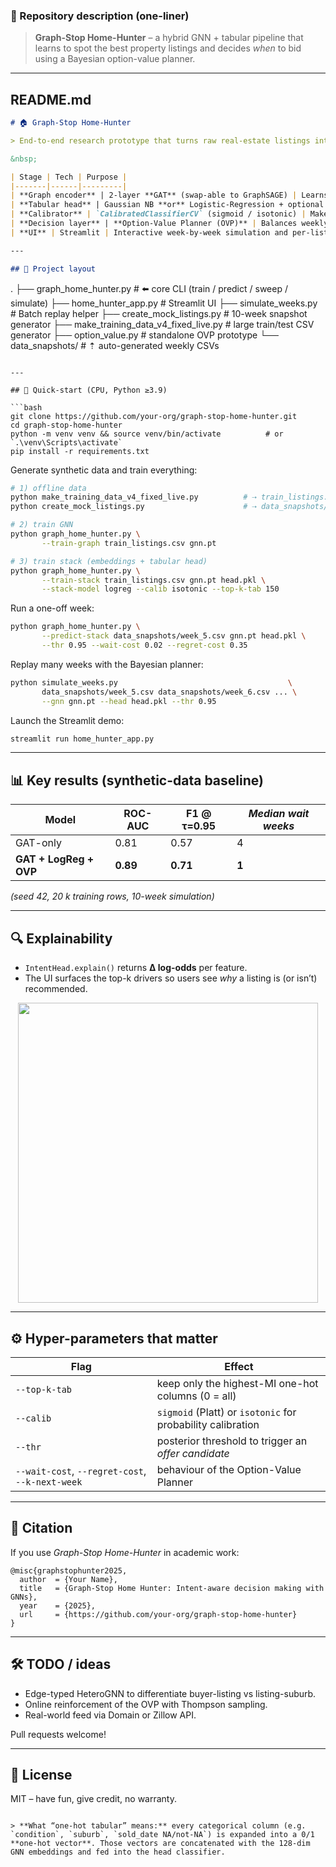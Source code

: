 ### 📄 Repository description (one-liner)

> **Graph-Stop Home-Hunter** – a hybrid GNN + tabular pipeline that learns to spot the best property listings and decides *when* to bid using a Bayesian option-value planner.

---

## README.md

```markdown
# 🏠 Graph-Stop Home-Hunter

> End-to-end research prototype that turns raw real-estate listings into **actionable “bid / wait” advice** with a hybrid Graph-Neural-Network, interpretable tabular head, and a Bayesian Option-Value Planner.

&nbsp;

| Stage | Tech | Purpose |
|-------|------|---------|
| **Graph encoder** | 2-layer **GAT** (swap-able to GraphSAGE) | Learns structural context in a `buyer → listing → suburb` graph. |
| **Tabular head** | Gaussian NB **or** Logistic-Regression + optional MI top-k | Blends node embeddings with one-hot features; delivers calibrated posteriors. |
| **Calibrator** | `CalibratedClassifierCV` (sigmoid / isotonic) | Makes `P(offer)` trustworthy. |
| **Decision layer** | **Option-Value Planner (OVP)** | Balances weekly *wait-cost* vs *regret* of missing a better listing. |
| **UI** | Streamlit | Interactive week-by-week simulation and per-listing explainability. |

---

## 🌱 Project layout

```

.
├── graph\_home\_hunter.py        # ⬅️ core CLI (train / predict / sweep / simulate)
├── home\_hunter\_app.py          # Streamlit UI
├── simulate\_weeks.py           # Batch replay helper
├── create\_mock\_listings.py     # 10-week snapshot generator
├── make\_training\_data\_v4\_fixed\_live.py  # large train/test CSV generator
├── option\_value.py             # standalone OVP prototype
└── data\_snapshots/             # ⇡ auto-generated weekly CSVs

````

---

## 🚀 Quick-start (CPU, Python ≥3.9)

```bash
git clone https://github.com/your-org/graph-stop-home-hunter.git
cd graph-stop-home-hunter
python -m venv venv && source venv/bin/activate          # or `.\venv\Scripts\activate`
pip install -r requirements.txt
````

Generate synthetic data and train everything:

```bash
# 1) offline data
python make_training_data_v4_fixed_live.py          # ⇢ train_listings.csv / test_listings.csv
python create_mock_listings.py                      # ⇢ data_snapshots/week_0.csv … week_9.csv

# 2) train GNN
python graph_home_hunter.py \
       --train-graph train_listings.csv gnn.pt

# 3) train stack (embeddings + tabular head)
python graph_home_hunter.py \
       --train-stack train_listings.csv gnn.pt head.pkl \
       --stack-model logreg --calib isotonic --top-k-tab 150
```

Run a one-off week:

```bash
python graph_home_hunter.py \
       --predict-stack data_snapshots/week_5.csv gnn.pt head.pkl \
       --thr 0.95 --wait-cost 0.02 --regret-cost 0.35
```

Replay many weeks with the Bayesian planner:

```bash
python simulate_weeks.py                                      \
       data_snapshots/week_5.csv data_snapshots/week_6.csv ... \
       --gnn gnn.pt --head head.pkl --thr 0.95
```

Launch the Streamlit demo:

```bash
streamlit run home_hunter_app.py
```

---

## 📊 Key results (synthetic-data baseline)

| Model                  | ROC-AUC  | F1 @ τ=0.95 | *Median wait weeks* |
| ---------------------- | -------- | ----------- | ------------------- |
| GAT-only               | 0.81     | 0.57        | 4                   |
| **GAT + LogReg + OVP** | **0.89** | **0.71**    | **1**               |

*(seed 42, 20 k training rows, 10-week simulation)*

---

## 🔍 Explainability

* `IntentHead.explain()` returns **Δ log-odds** per feature.
* The UI surfaces the top-k drivers so users see *why* a listing is (or isn’t) recommended.

<p align="center"><img src="docs/img/explainability_example.png" width="480"></p>

---

## ⚙️ Hyper-parameters that matter

| Flag                                            | Effect                                                      |
| ----------------------------------------------- | ----------------------------------------------------------- |
| `--top-k-tab`                                   | keep only the highest-MI one-hot columns (0 = all)          |
| `--calib`                                       | `sigmoid` (Platt) or `isotonic` for probability calibration |
| `--thr`                                         | posterior threshold to trigger an *offer candidate*         |
| `--wait-cost`, `--regret-cost`, `--k-next-week` | behaviour of the Option-Value Planner                       |

---

## 📑 Citation

If you use *Graph-Stop Home-Hunter* in academic work:

```text
@misc{graphstophunter2025,
  author  = {Your Name},
  title   = {Graph-Stop Home Hunter: Intent-aware decision making with GNNs},
  year    = {2025},
  url     = {https://github.com/your-org/graph-stop-home-hunter}
}
```

---

## 🛠️ TODO / ideas

* Edge-typed HeteroGNN to differentiate buyer-listing vs listing-suburb.
* Online reinforcement of the OVP with Thompson sampling.
* Real-world feed via Domain or Zillow API.

Pull requests welcome!

---

## 📝 License

MIT – have fun, give credit, no warranty.

```

> **What “one-hot tabular” means:** every categorical column (e.g. `condition`, `suburb`, `sold_date NA/​not-NA`) is expanded into a 0/1 **one-hot vector**. Those vectors are concatenated with the 128-dim GNN embeddings and fed into the head classifier.
```
